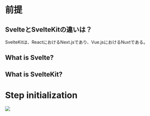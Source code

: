 # 前提
## SvelteとSvelteKitの違いは？
SvelteKitは、ReactにおけるNext.jsであり、Vue.jsにおけるNuxtである。
## What is Svelte?
## What is SvelteKit?
# Step initialization
![](https://storage.googleapis.com/zenn-user-upload/d4edff9857e6-20240508.png)